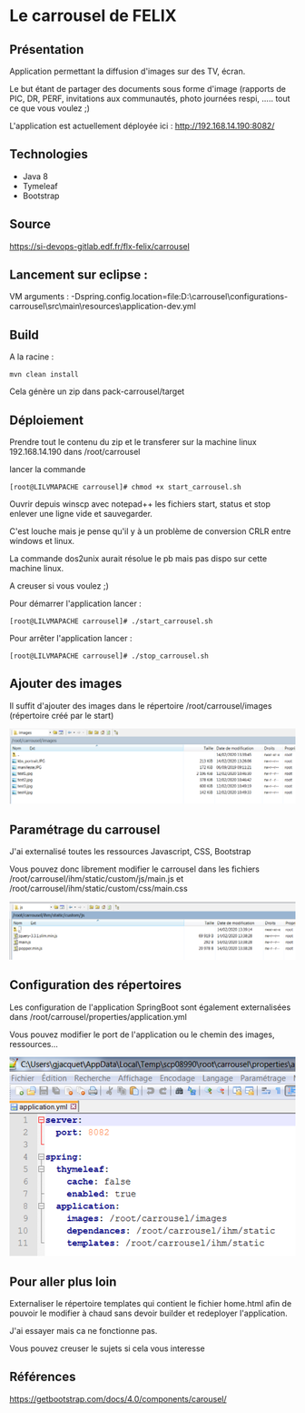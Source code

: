 # Le carrousel de FELIX

## Présentation

Application permettant la diffusion d'images sur des TV, écran.

Le but étant de partager des documents sous forme d'image (rapports de PIC, DR, PERF, invitations aux communautés, photo journées respi, ..... tout ce que vous voulez ;)

L'application est actuellement déployée ici : http://192.168.14.190:8082/

## Technologies

- Java 8
- Tymeleaf
- Bootstrap

## Source

https://si-devops-gitlab.edf.fr/flx-felix/carrousel

## Lancement sur eclipse :

VM arguments :
-Dspring.config.location=file:D:\carrousel\configurations-carrousel\src\main\resources\application-dev.yml

## Build

A la racine : 

```
mvn clean install
```

Cela génère un zip dans pack-carrousel/target

## Déploiement

Prendre tout le contenu du zip et le transferer sur la machine linux 192.168.14.190 dans /root/carrousel

lancer la commande

```
[root@LILVMAPACHE carrousel]# chmod +x start_carrousel.sh
```

Ouvrir depuis winscp avec notepad++ les fichiers start, status et stop enlever une ligne vide et sauvegarder.

C'est louche mais je pense qu'il y à un problème de conversion CRLR entre windows et linux.

La commande dos2unix aurait résolue le pb mais pas dispo sur cette machine linux.

A creuser si vous voulez ;)

Pour démarrer l'application lancer :

```
[root@LILVMAPACHE carrousel]# ./start_carrousel.sh
```

Pour arrêter l'application lancer :

```
[root@LILVMAPACHE carrousel]# ./stop_carrousel.sh

```

## Ajouter des images

Il suffit d'ajouter des images dans le répertoire /root/carrousel/images (répertoire créé par le start)

![images_carrousel.PNG](images_readme/images_carrousel.PNG)



## Paramétrage du carrousel 

J'ai externalisé toutes les ressources Javascript, CSS, Bootstrap

Vous pouvez donc librement modifier le carrousel dans les fichiers /root/carrousel/ihm/static/custom/js/main.js et /root/carrousel/ihm/static/custom/css/main.css

![js_carrousel.PNG](images_readme/js_carrousel.PNG)



## Configuration des répertoires

Les configuration de l'application SpringBoot sont également externalisées dans /root/carrousel/properties/application.yml

Vous pouvez modifier le port de l'application ou le chemin des images, ressources...

![images_readme/carrousel_properties.PNG](images_readme/carrousel_properties.PNG)



## Pour aller plus loin

Externaliser le répertoire templates qui contient le fichier home.html afin de pouvoir le modifier à chaud sans devoir builder et redeployer l'application.

J'ai essayer mais ca ne fonctionne pas.

Vous pouvez creuser le sujets si cela vous interesse



## Références

https://getbootstrap.com/docs/4.0/components/carousel/



